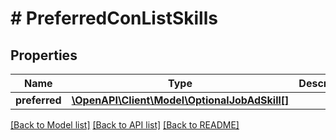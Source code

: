 # # PreferredConListSkills

## Properties

Name | Type | Description | Notes
------------ | ------------- | ------------- | -------------
**preferred** | [**\OpenAPI\Client\Model\OptionalJobAdSkill[]**](OptionalJobAdSkill.md) |  |

[[Back to Model list]](../../README.md#models) [[Back to API list]](../../README.md#endpoints) [[Back to README]](../../README.md)

